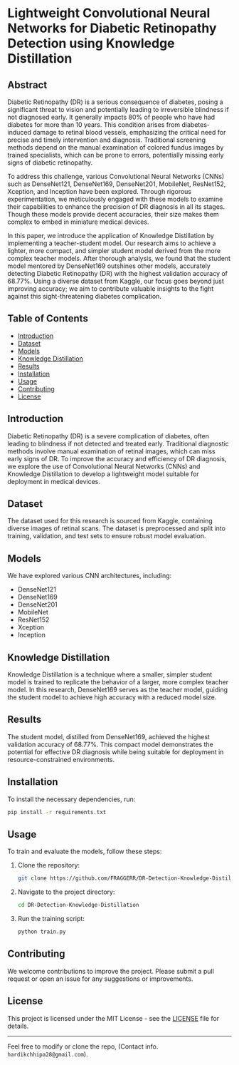 # Lightweight Convolutional Neural Networks for Diabetic Retinopathy Detection using Knowledge Distillation

## Abstract

Diabetic Retinopathy (DR) is a serious consequence of diabetes, posing a significant threat to vision and potentially leading to irreversible blindness if not diagnosed early. It generally impacts 80% of people who have had diabetes for more than 10 years. This condition arises from diabetes-induced damage to retinal blood vessels, emphasizing the critical need for precise and timely intervention and diagnosis. Traditional screening methods depend on the manual examination of colored fundus images by trained specialists, which can be prone to errors, potentially missing early signs of diabetic retinopathy.

To address this challenge, various Convolutional Neural Networks (CNNs) such as DenseNet121, DenseNet169, DenseNet201, MobileNet, ResNet152, Xception, and Inception have been explored. Through rigorous experimentation, we meticulously engaged with these models to examine their capabilities to enhance the precision of DR diagnosis in all its stages. Though these models provide decent accuracies, their size makes them complex to embed in miniature medical devices.

In this paper, we introduce the application of Knowledge Distillation by implementing a teacher-student model. Our research aims to achieve a lighter, more compact, and simpler student model derived from the more complex teacher models. After thorough analysis, we found that the student model mentored by DenseNet169 outshines other models, accurately detecting Diabetic Retinopathy (DR) with the highest validation accuracy of 68.77%. Using a diverse dataset from Kaggle, our focus goes beyond just improving accuracy; we aim to contribute valuable insights to the fight against this sight-threatening diabetes complication.

## Table of Contents

- [Introduction](#introduction)
- [Dataset](#dataset)
- [Models](#models)
- [Knowledge Distillation](#knowledge-distillation)
- [Results](#results)
- [Installation](#installation)
- [Usage](#usage)
- [Contributing](#contributing)
- [License](#license)

## Introduction

Diabetic Retinopathy (DR) is a severe complication of diabetes, often leading to blindness if not detected and treated early. Traditional diagnostic methods involve manual examination of retinal images, which can miss early signs of DR. To improve the accuracy and efficiency of DR diagnosis, we explore the use of Convolutional Neural Networks (CNNs) and Knowledge Distillation to develop a lightweight model suitable for deployment in medical devices.

## Dataset

The dataset used for this research is sourced from Kaggle, containing diverse images of retinal scans. The dataset is preprocessed and split into training, validation, and test sets to ensure robust model evaluation.

## Models

We have explored various CNN architectures, including:
- DenseNet121
- DenseNet169
- DenseNet201
- MobileNet
- ResNet152
- Xception
- Inception

## Knowledge Distillation

Knowledge Distillation is a technique where a smaller, simpler student model is trained to replicate the behavior of a larger, more complex teacher model. In this research, DenseNet169 serves as the teacher model, guiding the student model to achieve high accuracy with a reduced model size.

## Results

The student model, distilled from DenseNet169, achieved the highest validation accuracy of 68.77%. This compact model demonstrates the potential for effective DR diagnosis while being suitable for deployment in resource-constrained environments.

## Installation

To install the necessary dependencies, run:

```bash
pip install -r requirements.txt
```

## Usage

To train and evaluate the models, follow these steps:

1. Clone the repository:
    ```bash
    git clone https://github.com/FRAGGERR/DR-Detection-Knowledge-Distillation.git
    ```
2. Navigate to the project directory:
    ```bash
    cd DR-Detection-Knowledge-Distillation
    ```
3. Run the training script:
    ```bash
    python train.py
    ```

## Contributing

We welcome contributions to improve the project. Please submit a pull request or open an issue for any suggestions or improvements.

## License

This project is licensed under the MIT License - see the [LICENSE](LICENSE) file for details.

---

Feel free to modify or clone the repo, (Contact info. ``` hardikchhipa28@gmail.com```).
